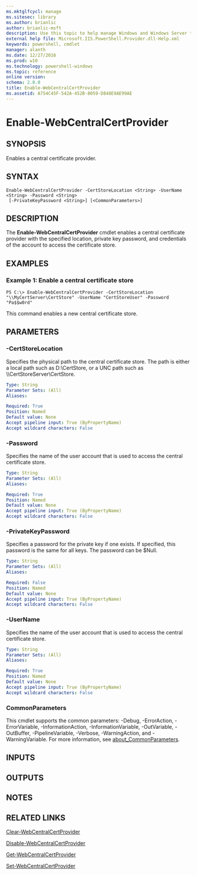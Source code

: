 ```yaml
---
ms.mktglfcycl: manage
ms.sitesec: library
ms.author: brianlic
author: brianlic-msft
description: Use this topic to help manage Windows and Windows Server technologies with Windows PowerShell.
external help file: Microsoft.IIS.PowerShell.Provider.dll-Help.xml
keywords: powershell, cmdlet
manager: alanth
ms.date: 12/27/2016
ms.prod: w10
ms.technology: powershell-windows
ms.topic: reference
online version: 
schema: 2.0.0
title: Enable-WebCentralCertProvider
ms.assetid: A754C45F-542A-452B-8059-D848E9AE99AE
---
```


# Enable-WebCentralCertProvider

## SYNOPSIS
Enables a central certificate provider.

## SYNTAX

```
Enable-WebCentralCertProvider -CertStoreLocation <String> -UserName <String> -Password <String>
 [-PrivateKeyPassword <String>] [<CommonParameters>]
```

## DESCRIPTION
The **Enable-WebCentralCertProvider** cmdlet enables a central certificate provider with the specified location, private key password, and credentials of the account to access the certificate store.

## EXAMPLES

### Example 1: Enable a central certificate store
```
PS C:\> Enable-WebCentralCertProvider -CertStoreLocation "\\MyCertServer\CertStore" -UserName "CertStoreUser" -Password "Pa$$w0rd"
```

This command enables a new central certificate store.

## PARAMETERS

### -CertStoreLocation
Specifies the physical path to the central certificate store.
The path is either a local path such as D:\CertStore, or a UNC path such as \\\\CertStoreServer\CertStore.

```yaml
Type: String
Parameter Sets: (All)
Aliases: 

Required: True
Position: Named
Default value: None
Accept pipeline input: True (ByPropertyName)
Accept wildcard characters: False
```

### -Password
Specifies the name of the user account that is used to access the central certificate store.

```yaml
Type: String
Parameter Sets: (All)
Aliases: 

Required: True
Position: Named
Default value: None
Accept pipeline input: True (ByPropertyName)
Accept wildcard characters: False
```

### -PrivateKeyPassword
Specifies a password for the private key if one exists.
If specified, this password is the same for all keys.
The password can be $Null.

```yaml
Type: String
Parameter Sets: (All)
Aliases: 

Required: False
Position: Named
Default value: None
Accept pipeline input: True (ByPropertyName)
Accept wildcard characters: False
```

### -UserName
Specifies the name of the user account that is used to access the central certificate store.

```yaml
Type: String
Parameter Sets: (All)
Aliases: 

Required: True
Position: Named
Default value: None
Accept pipeline input: True (ByPropertyName)
Accept wildcard characters: False
```

### CommonParameters
This cmdlet supports the common parameters: -Debug, -ErrorAction, -ErrorVariable, -InformationAction, -InformationVariable, -OutVariable, -OutBuffer, -PipelineVariable, -Verbose, -WarningAction, and -WarningVariable. For more information, see [about_CommonParameters](http://go.microsoft.com/fwlink/?LinkID=113216).

## INPUTS

## OUTPUTS

## NOTES

## RELATED LINKS

[Clear-WebCentralCertProvider](./Clear-WebCentralCertProvider.md)

[Disable-WebCentralCertProvider](./Disable-WebCentralCertProvider.md)

[Get-WebCentralCertProvider](./Get-WebCentralCertProvider.md)

[Set-WebCentralCertProvider](./Set-WebCentralCertProvider.md)

